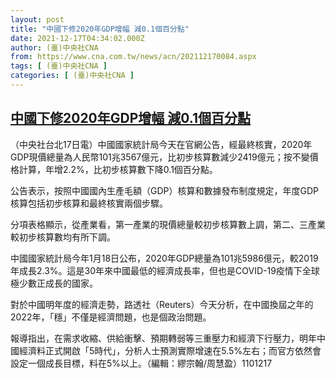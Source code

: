 ```yaml
---
layout: post
title: "中國下修2020年GDP增幅 減0.1個百分點"
date: 2021-12-17T04:34:02.000Z
author: (臺)中央社CNA
from: https://www.cna.com.tw/news/acn/202112170084.aspx
tags: [ (臺)中央社CNA ]
categories: [ (臺)中央社CNA ]
---
```

<!--1639715642000-->
[中國下修2020年GDP增幅 減0.1個百分點](https://www.cna.com.tw/news/acn/202112170084.aspx)
------

<div>
<div></div><div><p>（中央社台北17日電）中國國家統計局今天在官網公告，經最終核實，2020年GDP現價總量為人民幣101兆3567億元，比初步核算數減少2419億元；按不變價格計算，年增2.2%，比初步核算數下降0.1個百分點。</p><p>公告表示，按照中國國內生產毛額（GDP）核算和數據發布制度規定，年度GDP核算包括初步核算和最終核實兩個步驟。</p><p>分項表格顯示，從產業看，第一產業的現價總量較初步核算數上調，第二、三產業較初步核算數均有所下調。</p><p>中國國家統計局今年1月18日公布，2020年GDP總量為101兆5986億元，較2019年成長2.3%。這是30年來中國最低的經濟成長率，但也是COVID-19疫情下全球極少數正成長的國家。</p><p>對於中國明年度的經濟走勢，路透社（Reuters）今天分析，在中國換屆之年的2022年，「穩」不僅是經濟問題，也是個政治問題。</p><p>報導指出，在需求收縮、供給衝擊、預期轉弱等三重壓力和經濟下行壓力，明年中國經濟料正式開啟「5時代」，分析人士預測實際增速在5.5%左右；而官方依然會設定一個成長目標，料在5%以上。（編輯：繆宗翰/周慧盈）1101217</p></div>
</div>

